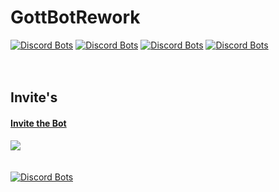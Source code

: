 # GottBotRework

[![Discord Bots](https://discordbots.org/api/widget/status/407189087649398795.svg)](https://discordbots.org/bot/407189087649398795)  [![Discord Bots](https://discordbots.org/api/widget/servers/407189087649398795.svg)](https://discordbots.org/bot/407189087649398795)  [![Discord Bots](https://discordbots.org/api/widget/upvotes/407189087649398795.svg)](https://discordbots.org/bot/407189087649398795)  [![Discord Bots](https://discordbots.org/api/widget/lib/407189087649398795.svg)](https://discordbots.org/bot/407189087649398795)
<br>
<br>
<br>
## Invite's
#### <a href="https://discordapp.com/oauth2/authorize?client_id=407189087649398795&scope=bot&permissions=1008204887">Invite the Bot</a>

<a href="https://botsfordiscord.com/bot/407189087649398795"><img src="https://botsfordiscord.com/api/v1/bots/407189087649398795/embed.png"/></a> 
<br>
<br>
<br>
[![Discord Bots](https://discordbots.org/api/widget/407189087649398795.svg)](https://discordbots.org/bot/407189087649398795)
